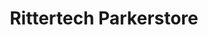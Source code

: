 ---
title: "Rittertech Parkerstore"
url: /west-milwaukee/rittertech-parkerstore/
shop: Baustoffe
---